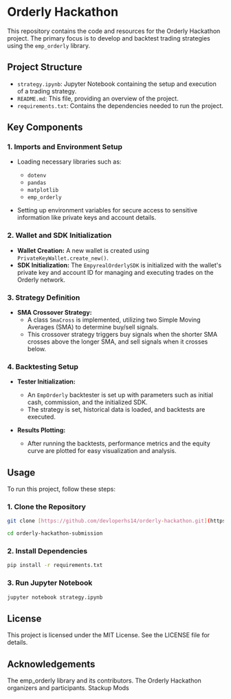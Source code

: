# Orderly Hackathon

This repository contains the code and resources for the Orderly Hackathon project. The primary focus is to develop and backtest trading strategies using the `emp_orderly` library.

## Project Structure

- `strategy.ipynb`: Jupyter Notebook containing the setup and execution of a trading strategy.
- `README.md`: This file, providing an overview of the project.
- `requirements.txt`: Contains the dependencies needed to run the project.

## Key Components

### 1. Imports and Environment Setup

- Loading necessary libraries such as:
  - `dotenv`
  - `pandas`
  - `matplotlib`
  - `emp_orderly`
  
- Setting up environment variables for secure access to sensitive information like private keys and account details.

### 2. Wallet and SDK Initialization

- **Wallet Creation:** A new wallet is created using `PrivateKeyWallet.create_new()`.
- **SDK Initialization:** The `EmpyrealOrderlySDK` is initialized with the wallet's private key and account ID for managing and executing trades on the Orderly network.

### 3. Strategy Definition

- **SMA Crossover Strategy:** 
  - A class `SmaCross` is implemented, utilizing two Simple Moving Averages (SMA) to determine buy/sell signals.
  - This crossover strategy triggers buy signals when the shorter SMA crosses above the longer SMA, and sell signals when it crosses below.

### 4. Backtesting Setup

- **Tester Initialization:** 
  - An `EmpOrderly` backtester is set up with parameters such as initial cash, commission, and the initialized SDK.
  - The strategy is set, historical data is loaded, and backtests are executed.
  
- **Results Plotting:** 
  - After running the backtests, performance metrics and the equity curve are plotted for easy visualization and analysis.

## Usage

To run this project, follow these steps:

### 1. Clone the Repository

```bash
git clone [https://github.com/devloperhs14/orderly-hackathon.git](https://github.com/devloperhs14/orderly-hackathon-submission.git)

cd orderly-hackathon-submission
```

### 2. Install Dependencies

```bash
pip install -r requirements.txt
```
### 3. Run Jupyter Notebook

```bash
jupyter notebook strategy.ipynb
```

## License
This project is licensed under the MIT License. See the LICENSE file for details.

## Acknowledgements
The emp_orderly library and its contributors.
The Orderly Hackathon organizers and participants.
Stackup Mods


